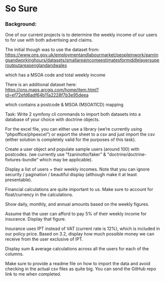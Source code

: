 # So Sure

### Background:
One of our current projects is to determine the weekly income of our users to for use with both advertising and claims.

The initial though was to use the dataset from:
https://www.ons.gov.uk/employmentandlabourmarket/peopleinwork/earningsandworkinghours/datasets/smallareaincomeestimatesformiddlelayersuperoutputareasenglandandwales

which has a MSOA code and total weekly income

There is an additional dataset here:
https://ons.maps.arcgis.com/home/item.html?id=ef72efd6adf64b11a2228f7b3e95deea

which contains a postcode & MSOA (MSOA11CD) mapping

Task:
Write 2 symfony cli commands to import both datasets into a database of your choice with doctrine objects. 

For the excel file, you can either use a library (we’re currently using "phpoffice/phpexcel”) 
or export the sheet to a csv and just import the csv (either solution is completely valid for the purposes of this task). 

Create a user object and populate sample users (around 100) with postcodes. (we currently 
use "fzaninotto/faker” & "doctrine/doctrine-fixtures-bundle” which may be applicable). 

Display a list of users + their weekly incomes. Note that you can ignore security / pagination / beautiful display (although make it at least presentable).

Financial calculations are quite important to us. Make sure to account for float/currency in the calculations.

Show daily, monthly, and annual amounts based on the weekly figures.

Assume that the user can afford to pay 5% of their weekly income for insurance. Display that figure.

Insurance uses IPT instead of VAT (current rate is 12%), which is included in our policy price. 
Based on 3.2, display how much possible money we can receive from the user exclusive of IPT.

Display sum & average calculations across all the users for each of the columns.

Make sure to provide a readme file on how to import the data and avoid checking in the actual csv files as quite big. 
You can send the GitHub repo link to me when completed.

